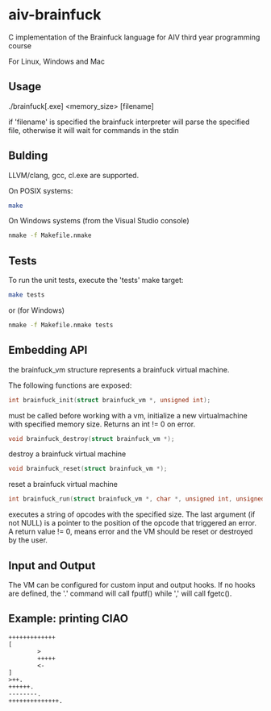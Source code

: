 # aiv-brainfuck
C implementation of the Brainfuck language for AIV third year programming course

For Linux, Windows and Mac

## Usage

./brainfuck[.exe] <memory_size> [filename]

if 'filename' is specified the brainfuck interpreter will parse the specified file, otherwise it will
wait for commands in the stdin

## Bulding

LLVM/clang, gcc, cl.exe are supported.

On POSIX systems:

```sh
make
```

On Windows systems (from the Visual Studio console)

```sh
nmake -f Makefile.nmake
```

## Tests

To run the unit tests, execute the 'tests' make target:

```sh
make tests
```

or (for Windows)

```sh
nmake -f Makefile.nmake tests
```

## Embedding API

the brainfuck_vm structure represents a brainfuck virtual machine.

The following functions are exposed:

```c
int brainfuck_init(struct brainfuck_vm *, unsigned int);
```

must be called before working with a vm, initialize a new virtualmachine with specified memory size. Returns an int != 0 on error.

```c
void brainfuck_destroy(struct brainfuck_vm *);
```

destroy a brainfuck virtual machine

```c
void brainfuck_reset(struct brainfuck_vm *);
```

reset a brainfuck virtual machine

```c
int brainfuck_run(struct brainfuck_vm *, char *, unsigned int, unsigned int *);
```

executes a string of opcodes with the specified size. The last argument (if not NULL) is a pointer to the position of the opcode that triggered an error. A return value != 0, means error and the VM should be reset or destroyed by the user.

## Input and Output

The VM can be configured for custom input and output hooks. If no hooks are defined, the '.' command will call fputf() while ',' will call fgetc().

## Example: printing CIAO

```
+++++++++++++
[
        >
        +++++
        <-
]
>++.
++++++.
--------.
++++++++++++++.
```

